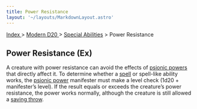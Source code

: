 ```yaml
---
title: Power Resistance
layout: '~/layouts/MarkdownLayout.astro'
---
```


[ Index ](/) > [ Modern D20 ](/modern.d20.srd) > [Special Abilities](/modern.d20.srd/special.abilities) > Power Resistance

## Power Resistance (Ex)

A creature with power resistance can avoid the effects of [psionic powers](/modern.d20.srd/psionics/index) that directly affect it. To determine
whether a [spell](/modern.d20.srd/fx/index) or spell-like ability works, the
[psionic power](/modern.d20.srd/psionics/index) manifester must make a level
check (1d20 + manifester’s level). If the result equals or exceeds the
creature’s power resistance, the power works normally, although the creature
is still allowed a [saving throw](/modern.d20.srd/basics/saving.throws).

